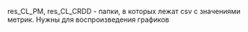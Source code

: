 res_CL_PM, res_CL_CRDD - папки, в которых лежат csv с значениями метрик. Нужны для воспроизведения графиков
